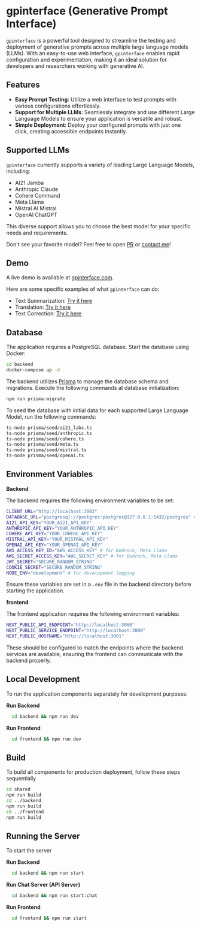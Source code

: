 # gpinterface (Generative Prompt Interface)

`gpinterface` is a powerful tool designed to streamline the testing and deployment of generative prompts across multiple large language models (LLMs). With an easy-to-use web interface, `gpinterface` enables rapid configuration and experimentation, making it an ideal solution for developers and researchers working with generative AI.

## Features

- **Easy Prompt Testing**: Utilize a web interface to test prompts with various configurations effortlessly.
- **Support for Multiple LLMs**: Seamlessly integrate and use different Large Language Models to ensure your application is versatile and robust.
- **Simple Deployment**: Deploy your configured prompts with just one click, creating accessible endpoints instantly.

## Supported LLMs

`gpinterface` currently supports a variety of leading Large Language Models, including:

- AI21 Jamba
- Anthropic Claude
- Cohere Command
- Meta Llama
- Mistral AI Mistral
- OpenAI ChatGPT

This diverse support allows you to choose the best model for your specific needs and requirements.

Don't see your favorite model? Feel free to open [PR](https://github.com/brianbscho/gpinterface/pulls) or [contact me](mailto:brianbscho@gmail.com)!

## Demo

A live demo is available at [gpinterface.com](https://gpinterface.com).

Here are some specific examples of what `gpinterface` can do:

- Text Summarization: [Try it here](https://gpinterface.com/apis/bPqvQH-6qPKdOY5XHMYiN)
- Translation: [Try it here](https://gpinterface.com/apis/S1WYvoKdOllFrvST0Okzn)
- Text Correction: [Try it here](https://gpinterface.com/apis/i1WqU74CIYHGfURPcVnR5)

## Database

The application requires a PostgreSQL database. Start the database using Docker:

```bash
cd backend
docker-compose up -d
```

The backend utilizes [Prisma](https://www.prisma.io/orm) to manage the database schema and migrations. Execute the following commands at database initialization:

```bash
npm run prisma:migrate
```

To seed the database with initial data for each supported Large Language Model, run the following commands:

```bash
ts-node prisma/seed/ai21_labs.ts
ts-node prisma/seed/anthropic.ts
ts-node prisma/seed/cohere.ts
ts-node prisma/seed/meta.ts
ts-node prisma/seed/mistral.ts
ts-node prisma/seed/openai.ts
```

## Environment Variables

**Backend**

The backend requires the following environment variables to be set:

```bash
CLIENT_URL="http://localhost:3003"
DATABASE_URL="postgresql://postgres:postgres@127.0.0.1:5432/postgres" # can be replaced with your DB endpoint
AI21_API_KEY="YOUR_AI21_API_KEY"
ANTHROPIC_API_KEY="YOUR_ANTHROPIC_API_KEY"
COHERE_API_KEY="YOUR_COHERE_API_KEY"
MISTRAL_API_KEY="YOUR_MISTRAL_API_KEY"
OPENAI_API_KEY="YOUR_OPENAI_API_KEY"
AWS_ACCESS_KEY_ID="AWS_ACCESS_KEY" # for Bedrock, Meta Llama
AWS_SECRET_ACCESS_KEY="AWS_SECRET_KEY" # for Bedrock, Meta Llama
JWT_SECRET="SECURE_RANDOM_STRING"
COOKIE_SECRET="SECURE_RANDOM_STRING"
NODE_ENV="development" # for development logging
```

Ensure these variables are set in a `.env` file in the backend directory before starting the application.

**frontend**

The frontend application requires the following environment variables:

```bash
NEXT_PUBLIC_API_ENDPOINT="http://localhost:3000"
NEXT_PUBLIC_SERVICE_ENDPOINT="http://localhost:3000"
NEXT_PUBLIC_HOSTNAME="http://localhost:3001"
```

These should be configured to match the endpoints where the backend services are available, ensuring the frontend can communicate with the backend properly.

## Local Development

To run the application components separately for development purposes:

**Run Backend**

```bash
  cd backend && npm run dev
```

**Run Frontend**

```bash
  cd frontend && npm run dev
```

## Build

To build all components for production deployment, follow these steps sequentially

```bash
cd shared
npm run build
cd ../backend
npm run build
cd ../frontend
npm run build
```

## Running the Server

To start the server

**Run Backend**

```bash
  cd backend && npm run start
```

**Run Chat Server (API Server)**

```bash
  cd backend && npm run start:chat
```

**Run Frontend**

```bash
  cd frontend && npm run start
```

